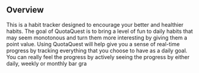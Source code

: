 ## Overview 
This is a habit tracker designed to encourage your better and healthier habits. The goal of QuotaQuest is to bring a level of fun to daily habits that may seem monotonous and turn them more interesting by giving them a point value. Using QuotaQuest will help give you a sense of real-time progress by tracking everything that you choose to have as a daily goal. You can really feel the progress by actively seeing the progress by either daily, weekly or monthly bar gra